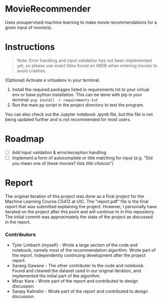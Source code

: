 # MovieRecommender
Uses unsupervised machine learning to make movie recommendations for a given input of movie(s).

# Instructions
> Note: Error handling and input validation has not been implemented yet, so please use exact titles found on iMDB when entering movies to avoid crashes.

(Optional) Activate a virtualenv in your terminal.
1. Install the required packages listed in requirements.txt to your virtual env or base python installation. This can be done with pip in your terminal: ```pip install -r requirements.txt```
2. Run the main.py script in the project directory to test the program. 

You can also check out the Jupyter notebook .ipynb file, but this file is not being updated further and is not recommended for most users.

# Roadmap
- [ ] Add input validation & error/exception handling
- [ ] Implement a form of autocomplete or title matching for input (e.g. "Did you mean one of these movies? _lists title choices_")

# Report
The original iteration of this project was done as a final project for the Machine Learning Course CS412 at UIC. The "report.pdf" file 
is the final report that was submitted explaining the project. However, I personally have iterated on the project after this point and
will continue to in this repository. The initial commit was approximately the state of the project as discussed in the report.

### Contributors
- Tyler Limbach (myself) - Wrote a large section of the code and notebook, namely most of the recommendation algorithm. Wrote part of the report. Independently continuing development after the project report.
- Sarang Gawane - The other contributer to the code and notebook. Found and cleaned the dataset used in our original iteration, and implemented
the initial part of the algorithm.
- Mirac Kara - Wrote part of the report and contributed to design discussion.
- Sanjay Kalindini - Wrote part of the report and contributed to design discussion.
